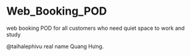 # Web_Booking_POD
web booking POD for all customers who need quiet space to work and study

@taihalephivu real name Quang Hưng.